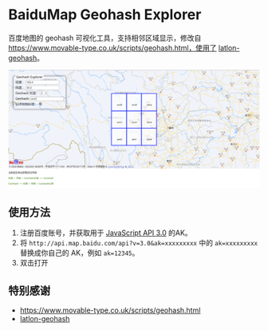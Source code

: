 # BaiduMap Geohash Explorer

百度地图的 geohash 可视化工具，支持相邻区域显示，修改自 https://www.movable-type.co.uk/scripts/geohash.html，使用了 [latlon-geohash](https://github.com/chrisveness/latlon-geohash)。

![](images/baidumap-geohash-explorer.png)

## 使用方法

1. 注册百度账号，并获取用于 [JavaScript API 3.0](https://lbsyun.baidu.com/index.php?title=jspopular3.0) 的AK。
2. 将 `http://api.map.baidu.com/api?v=3.0&ak=xxxxxxxxx` 中的 `ak=xxxxxxxxx` 替换成你自己的 AK，例如 `ak=12345`。
3. 双击打开

## 特别感谢
* https://www.movable-type.co.uk/scripts/geohash.html
* [latlon-geohash](https://github.com/chrisveness/latlon-geohash)